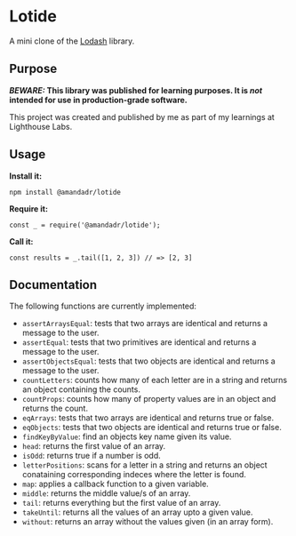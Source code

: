 # Lotide

A mini clone of the [Lodash](https://lodash.com) library.

## Purpose

**_BEWARE:_ This library was published for learning purposes. It is _not_ intended for use in production-grade software.**

This project was created and published by me as part of my learnings at Lighthouse Labs. 

## Usage

**Install it:**

`npm install @amandadr/lotide`

**Require it:**

`const _ = require('@amandadr/lotide');`

**Call it:**

`const results = _.tail([1, 2, 3]) // => [2, 3]`

## Documentation

The following functions are currently implemented:

* `assertArraysEqual`: tests that two arrays are identical and returns a message to the user.
* `assertEqual`: tests that two primitives are identical and returns a message to the user.
* `assertObjectsEqual`: tests that two objects are identical and returns a message to the user.
* `countLetters`: counts how many of each letter are in a string and returns an object containing the counts.
* `countProps`: counts how many of property values are in an object and returns the count.
* `eqArrays`: tests that two arrays are identical and returns true or false.
* `eqObjects`: tests that two objects are identical and returns true or false.
* `findKeyByValue`: find an objects key name given its value.
* `head`: returns the first value of an array.
* `isOdd`: returns true if a number is odd.
* `letterPositions`: scans for a letter in a string and returns an object conataining corresponding indeces where the letter is found.
* `map`: applies a callback function to a given variable.
* `middle`: returns the middle value/s of an array.
* `tail`: returns everything but the first value of an array.
* `takeUntil`: returns all the values of an array upto a given value.
* `without`: returns an array without the values given (in an array form).